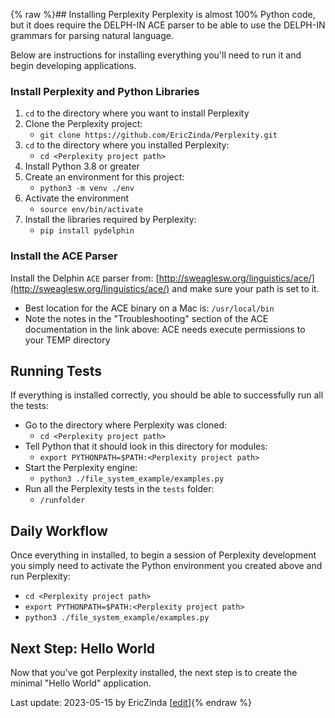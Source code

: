 {% raw %}## Installing Perplexity
Perplexity is almost 100% Python code, but it does require the DELPH-IN ACE parser to be able to use the DELPH-IN grammars for parsing natural language. 

Below are instructions for installing everything you'll need to run it and begin developing applications.

### Install Perplexity and Python Libraries
1. `cd` to the directory where you want to install Perplexity
2. Clone the Perplexity project: 
   - `git clone https://github.com/EricZinda/Perplexity.git`
3. `cd` to the directory where you installed Perplexity: 
   - `cd <Perplexity project path>`
4. Install Python 3.8 or greater
5. Create an environment for this project: 
   - `python3 -m venv ./env`
6. Activate the environment
   - `source env/bin/activate`
7. Install the libraries required by Perplexity:
   - `pip install pydelphin`

### Install the ACE Parser

Install the Delphin `ACE` parser from: [http://sweaglesw.org/linguistics/ace/](http://sweaglesw.org/linguistics/ace/) and make sure your path is set to it. 
- Best location for the ACE binary on a Mac is: `/usr/local/bin`
- Note the notes in the "Troubleshooting" section of the ACE documentation in the link above: ACE needs execute permissions to your TEMP directory

## Running Tests
If everything is installed correctly, you should be able to successfully run all the tests:

- Go to the directory where Perplexity was cloned:
  - `cd <Perplexity project path>`
- Tell Python that it should look in this directory for modules:
  - `export PYTHONPATH=$PATH:<Perplexity project path>`
- Start the Perplexity engine:
  - `python3 ./file_system_example/examples.py` 
- Run all the Perplexity tests in the `tests` folder:
  - `/runfolder`

## Daily Workflow
Once everything in installed, to begin a session of Perplexity development you simply need to activate the Python environment you created above and run Perplexity:

- `cd <Perplexity project path>`
- `export PYTHONPATH=$PATH:<Perplexity project path>`
- `python3 ./file_system_example/examples.py` 

## Next Step: Hello World
Now that you've got Perplexity installed, the next step is to create the minimal "Hello World" application.

Last update: 2023-05-15 by EricZinda [[edit](https://github.com/EricZinda/Perplexity/edit/main/docs/pxHowTo/pxHowTo12Install.md)]{% endraw %}